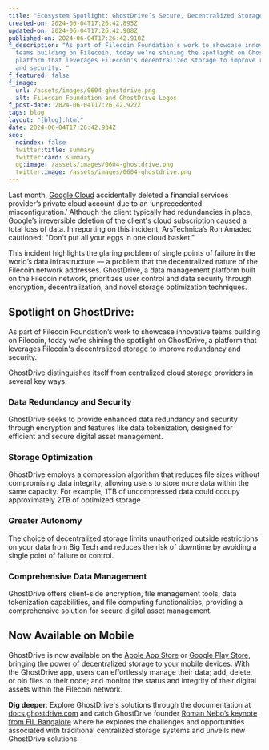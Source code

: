 ```yaml
---
title: "Ecosystem Spotlight: GhostDrive’s Secure, Decentralized Storage Now on Mobile"
created-on: 2024-06-04T17:26:42.895Z
updated-on: 2024-06-04T17:26:42.908Z
published-on: 2024-06-04T17:26:42.918Z
f_description: "As part of Filecoin Foundation’s work to showcase innovative
  teams building on Filecoin, today we’re shining the spotlight on GhostDrive, a
  platform that leverages Filecoin's decentralized storage to improve redundancy
  and security. "
f_featured: false
f_image:
  url: /assets/images/0604-ghostdrive.png
  alt: Filecoin Foundation and GhostDrive Logos
f_post-date: 2024-06-04T17:26:42.927Z
tags: blog
layout: "[blog].html"
date: 2024-06-04T17:26:42.934Z
seo:
  noindex: false
  twitter:title: summary
  twitter:card: summary
  og:image: /assets/images/0604-ghostdrive.png
  twitter:image: /assets/images/0604-ghostdrive.png
---
```

Last month, [Google Cloud](https://arstechnica.com/gadgets/2024/05/google-cloud-accidentally-nukes-customer-account-causes-two-weeks-of-downtime/) accidentally deleted a financial services provider’s private cloud account due to an ‘unprecedented misconfiguration.’ Although the client typically had redundancies in place, Google’s irreversible deletion of the client's cloud subscription caused a total loss of data. In reporting on this incident, ArsTechnica’s Ron Amadeo cautioned: "Don't put all your eggs in one cloud basket."

This incident highlights the glaring problem of single points of failure in the world’s data infrastructure –– a problem that the decentralized nature of the Filecoin network addresses. GhostDrive, a data management platform built on the Filecoin network, prioritizes user control and data security through encryption, decentralization, and novel storage optimization techniques.

## Spotlight on GhostDrive:

As part of Filecoin Foundation’s work to showcase innovative teams building on Filecoin, today we’re shining the spotlight on GhostDrive, a platform that leverages Filecoin's decentralized storage to improve redundancy and security. 

GhostDrive distinguishes itself from centralized cloud storage providers in several key ways:

### Data Redundancy and Security

GhostDrive seeks to provide enhanced data redundancy and security through encryption and features like data tokenization, designed for efficient and secure digital asset management.

### Storage Optimization

GhostDrive employs a compression algorithm that reduces file sizes without compromising data integrity, allowing users to store more data within the same capacity. For example, 1TB of uncompressed data could occupy approximately 2TB of optimized storage.

### Greater Autonomy

The choice of decentralized storage limits unauthorized outside restrictions on your data from Big Tech and reduces the risk of downtime by avoiding a single point of failure or control.

### Comprehensive Data Management

GhostDrive offers client-side encryption, file management tools, data tokenization capabilities, and file computing functionalities, providing a comprehensive solution for secure digital asset management.

## Now Available on Mobile

GhostDrive is now available on the [Apple App Store](https://apps.apple.com/us/app/ghostdrive-app/id6475002179) or [Google Play Store](https://play.google.com/store/apps/details?id=com.wise.data.ghostdrive&pli=1), bringing the power of decentralized storage to your mobile devices. With the GhostDrive app, users can effortlessly manage their data; add, delete, or pin files to their node; and monitor the status and integrity of their digital assets within the Filecoin network.

**Dig deeper**: Explore GhostDrive's solutions through the documentation at [docs.ghostdrive.com](http://docs.ghostdrive.com) and catch GhostDrive founder [Roman Nebo’s keynote from FIL Bangalore](https://www.youtube.com/watch?v=D0Mh3ZDA-3Y) where he explores the challenges and opportunities associated with traditional centralized storage systems and unveils new GhostDrive solutions.